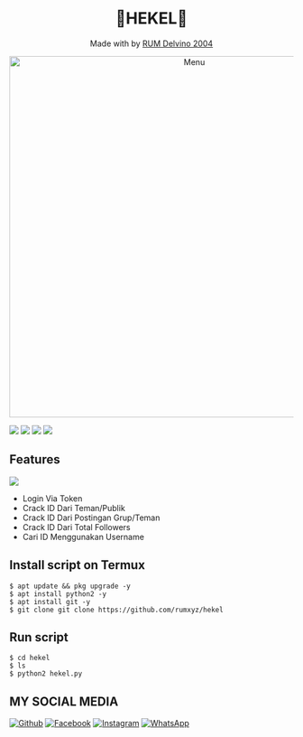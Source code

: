 <h1 align="center">
  🎲HEKEL🎲
</h1>
</div>
<p align="center">
  Made with  by <a href="git clone https://github.com/rumxyz">RUM Delvino 2004</a>
</p>
<p align="center">
 <img src="https://github.com/rumxyz/hekel/blob/main/FB_IMG_16071535848717527.jpg" width="640" title="Menu" alt="Menu">
</p>

   ![](https://img.shields.io/badge/Language-1-blue) ![](https://img.shields.io/badge/Python-3.7-green) ![](https://img.shields.io/badge/Size-5KB-orange) ![](https://img.shields.io/badge/Relase-16-09-20-brightgreen)

## Features
<img src="https://github.com/rumxyz/hekel/blob/main/Screenshot_2020-12-05-15-39-00-305_com.termux.jpg" />

* Login Via Token
* Crack ID Dari Teman/Publik
* Crack ID Dari Postingan Grup/Teman
* Crack ID Dari Total Followers
* Cari ID Menggunakan Username
## Install script on Termux
```
$ apt update && pkg upgrade -y
$ apt install python2 -y
$ apt install git -y
$ git clone git clone https://github.com/rumxyz/hekel
```

## Run script
```
$ cd hekel
$ ls
$ python2 hekel.py
```

## MY SOCIAL MEDIA
[![Github](https://img.shields.io/badge/Github-Ikuti-green?style=for-the-badge&logo=github)](https://github.com/rumxyz)
[![Facebook](https://img.shields.io/badge/Facebook-Ikuti-green?style=for-the-badge&logo=facebook)](https://m.facebook.com/RUMXYZ5X)
[![Instagram](https://img.shields.io/badge/Instagram-Ikuti-green?style=for-the-badge&logo=instagram)](https://Instagram.com/_rumxyz)
[![WhatsApp](https://img.shields.io/badge/whatsapp-Hubungi-brightgreen?style=for-the-badge&logo=whatsapp)](https://api.whatsapp.com/send/?phone=%2B6285695037877&text&app_absent=0)

